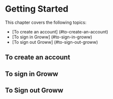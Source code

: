 # Getting Started
This chapter covers the following topics:

- [To create an account] (#to-create-an-account)
- [To sign in Groww] (#to-sign-in-groww)
- [To sign out Groww] (#to-sign-out-groww)

## To create an account

## To sign in Groww

## To Sign out Groww